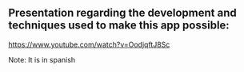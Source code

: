 ## Presentation regarding the development and techniques used to make this app possible: 
https://www.youtube.com/watch?v=OodjqftJ8Sc


Note: It is in spanish
